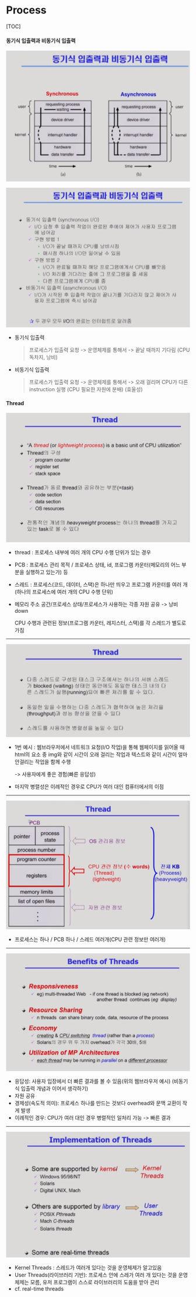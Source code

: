 # Process

[TOC]

#### 동기식 입출력과 비동기식 입출력

![동기비동기1](assets/process2&3/동기비동기1.png)

![동기비동기2](assets/process2&3/동기비동기2.png)

- 동기식 입출력

  > 프로세스가 입출력 요청 -> 운영체제를 통해서 -> 끝날 때까지 기다림 (CPU 독차지, 낭비)

- 비동기식 입출력

  > 프로세스가 입출력 요청 -> 운영체제를 통해서 -> 오래 걸리며 CPU가 다른 instruction 실행 (CPU 필요한 자원에 분배) (효울성)

  

#### Thread

![thread](assets/process2&3/thread.png)

- thread : 프로세스 내부에 여러 개의 CPU 수행 단위가 있는 경우

- PCB : 프로세스 관리 목적 / 프로세스 상태, id, 프로그램 카운터(메모리의 어느 부분을 실행하고 있는가) 등

- 스레드 : 프로세스(코드, 데이터, 스택)은 하나만 띄우고 프로그램 카운터를 여러 개(하나의 프로세스에 여러 개의 CPU 수행 단위)

- 메모리 주소 공간/프로세스 상태/프로세스가 사용하는 각종 자원 공유 -> 낭비 down

  CPU 수행과 관련된 정보(프로그램 카운터, 레지스터, 스택)를 각 스레드가 별도로 가짐

<hr>

![thread4](assets/process2&3/thread4.png)

- 1번 예시 : 웹브라우저에서 네트워크 요청(I/O 작업)을 통해 웹페이지를 읽어올 때 html의 요소 중 img와 같이 시간이 오래 걸리는 작업과 텍스트와 같이 시간이 얼마 안걸리는 작업을 함께 수행

  -> 사용자에게 좋은 경험(빠른 응답성)

- 마지막 병렬성은 이례적인 경우로 CPU가 여러 대인 컴퓨터에서의 이점

<hr>

![thread5](assets/process2&3/thread5.png)

- 프로세스는 하나 / PCB 하나 / 스레드 여러개(CPU 관련 정보만 여러개)

<hr>

![benefits](assets/process2&3/benefits.png)

- 응답성: 사용자 입장에서 더 빠른 결과를 볼 수 있음(위의 웹브라우저 예시) (비동기식 입출력 개념과 이어서 생각하기)
- 자원 공유
- 경제성(속도적 의미): 프로세스 하나를 만드는 것보다 overhead와 문맥 교환이 작게 발생
- 이례적인 경우:  CPU가 여러 대인 경우 병렬적인 일처리 가능 -> 빠른 결과

<hr>

![implementation](assets/process2&3/implements.png)

- Kernel Threads : 스레드가 여러개 있다는 것을 운영체제가 알고있음
- User Threads(라이브러리 기반): 프로세스 안에 스레가 여러 개 있다는 것을 운영체제는 모름, 유저 프로그램이 스스로 라이브러리의 도움을 받아 관리
- cf.  real-time threads